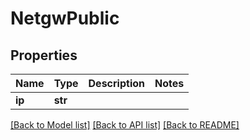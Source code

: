 # NetgwPublic


## Properties
Name | Type | Description | Notes
------------ | ------------- | ------------- | -------------
**ip** | **str** |  | 

[[Back to Model list]](../README.md#documentation-for-models) [[Back to API list]](../README.md#documentation-for-api-endpoints) [[Back to README]](../README.md)


